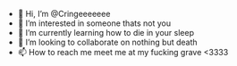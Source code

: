- 👋 Hi, I’m @Cringeeeeeee
- 👀 I’m interested in someone thats not you
- 🌱 I’m currently learning how to die in your sleep
- 💞️ I’m looking to collaborate on nothing but death
- 📫 How to reach me meet me at my fucking grave <3333

<!---
Cringeeeeeee/Cringeeeeeee is a ✨ special ✨ repository because its `README.md` (this file) appears on your GitHub profile.
You can click the Preview link to take a look at your changes.
--->
